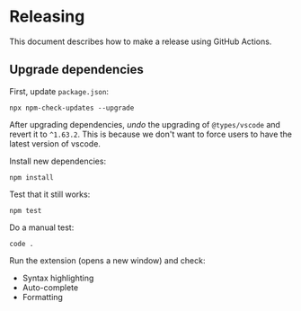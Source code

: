 # Releasing

This document describes how to make a release using GitHub Actions.

## Upgrade dependencies

First, update `package.json`:

    npx npm-check-updates --upgrade

After upgrading dependencies, *undo* the upgrading of `@types/vscode` and revert it to `^1.63.2`.
This is because we don't want to force users to have the latest version of vscode.

Install new dependencies:

    npm install

Test that it still works:

    npm test

Do a manual test:

    code .

Run the extension (opens a new window) and check:
* Syntax highlighting
* Auto-complete
* Formatting
